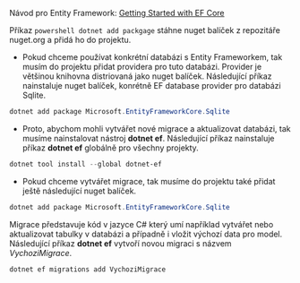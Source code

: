 Návod pro Entity Framework: [Getting Started with EF Core](https://learn.microsoft.com/en-us/ef/core/get-started/overview/first-app?tabs=netcore-cli)

Příkaz ```powershell dotnet add packgage``` stáhne nuget balíček z repozitáře nuget.org a přidá ho do projektu.

- Pokud chceme používat konkrétní databázi s Entity Frameworkem, tak musím do projektu přidat providera pro tuto databázi. Provider je většinou knihovna distriovaná jako nuget balíček. Následující příkaz nainstaluje nuget balíček, konrétně EF database provider pro databázi Sqlite. 

```powershell
dotnet add package Microsoft.EntityFrameworkCore.Sqlite
```

- Proto, abychom mohli vytvářet nové migrace a aktualizovat databázi, tak musíme nainstalovat nástroj **dotnet ef**. Následující příkaz nainstaluje příkaz **dotnet ef** globálně pro všechny projekty.

```powershell
dotnet tool install --global dotnet-ef
```

- Pokud chceme vytvářet migrace, tak musíme do projektu také přidat ještě následující nuget balíček.

```powershell
dotnet add package Microsoft.EntityFrameworkCore.Sqlite
```

Migrace představuje kód v jazyce C# který umí například vytvářet nebo aktualizovat tabulky v databázi a případně i vložit výchozí data pro model. Následující příkaz **dotnet ef** vytvoří novou migraci s názvem *VychoziMigrace*. 

```powershell
dotnet ef migrations add VychoziMigrace
```
